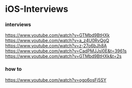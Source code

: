 # iOS-Interviews

### interviews 
https://www.youtube.com/watch?v=GTMbd9BtHXk \
https://www.youtube.com/watch?v=a_z4U0RvQgQ \
https://www.youtube.com/watch?v=z-27o6bJh8A \
https://www.youtube.com/watch?v=CadPMJJsl0E&t=3961s \
https://www.youtube.com/watch?v=GTMbd9BtHXk&t=2s

### how to
https://www.youtube.com/watch?v=ogo6osFj5SY

